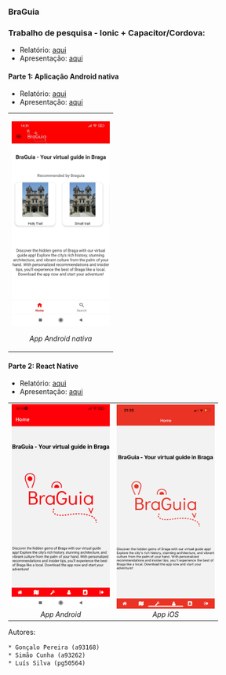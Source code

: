 ### BraGuia

### Trabalho de pesquisa - Ionic + Capacitor/Cordova:

* Relatório: [aqui](https://github.com/simaocunha71/BraGuia/blob/main/Project%20Part%201/docs/TDS-Relatorio-Parte_1.pdf)
* Apresentação: [aqui](https://github.com/simaocunha71/BraGuia/blob/main/Project%20Part%201/docs/TDS-Relatorio-Parte_1.pdf)

#### Parte 1: Aplicação Android nativa
* Relatório: [aqui](https://github.com/simaocunha71/BraGuia/blob/main/Project%20Part%201/docs/TDS-Relatorio-Parte_1.pdf)
* Apresentação: [aqui](https://github.com/simaocunha71/BraGuia/blob/main/Project%20Part%201/docs/TDS-Apresentacao-Parte_1.pptx)

<table align="center">
  <tr>
    <td align="center">
      <p align="center">
        <img src="Project Part 1/docs/main_page.jpg" alt="Image 1" width="200" />
      </p>
      <p align="center">
        <em>App Android nativa</em>
      </p>
    </td>
  </tr>
</table>


#### Parte 2: React Native
* Relatório: [aqui](https://github.com/simaocunha71/BraGuia/blob/main/Project%20Part%202/docs/TDS_TP2.pdf)
* Apresentação: [aqui](https://github.com/simaocunha71/BraGuia/blob/main/Project%20Part%202/docs/TDS-Apresentacao-Parte_2.pptx)

<table align="center">
  <td align="center">
    <img src="Project Part 2/docs/Screenshot_2023-06-13-16-16-26-325_host.exp.exponent.jpg" alt="Image 1" width="200" />
    <br />
    <em>App Android</em>
  </td>
  <td align="center">
    <img src="Project Part 2/docs/pagina_inicial.PNG" alt="Image 2" width="200" height="415" />
    <br />
    <em>App iOS</em>
  </td>
</table>







Autores:
```
* Gonçalo Pereira (a93168)
* Simão Cunha (a93262)
* Luís Silva (pg50564)
```
